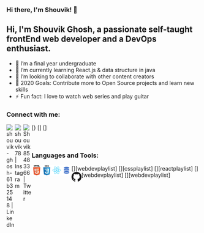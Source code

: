 ### Hi there, I'm Shouvik! 👋

## Hi, I'm Shouvik Ghosh, a passionate self-taught frontEnd web developer and a DevOps enthusiast.

- 🔭 I’m a final year undergraduate
- 🌱 I’m currently learning React.js & data structure in java
- 👯 I’m looking to collaborate with other content creators
- 🥅 2020 Goals: Contribute more to Open Source projects and learn new skills
- ⚡ Fun fact: I love to watch web series and play guitar

### Connect with me:

[<img align="left" alt="shouvik-ghosh-61b325148 | LinkedIn" width="22px" src="https://cdn.jsdelivr.net/npm/simple-icons@v3/icons/linkedin.svg" />}
[<img align="left" alt="shouvik78 | Instagram" width="22px" src="https://cdn.jsdelivr.net/npm/simple-icons@v3/icons/instagram.svg" />]
[<img align="left" alt="Shouvik85483366 | Twitter" width="22px" src="https://cdn.jsdelivr.net/npm/simple-icons@v3/icons/twitter.svg" />]

<br />

### Languages and Tools:

[<img align="left" alt="HTML5" width="26px" src="https://raw.githubusercontent.com/github/explore/80688e429a7d4ef2fca1e82350fe8e3517d3494d/topics/html/html.png" />][webdevplaylist]
[<img align="left" alt="CSS3" width="26px" src="https://raw.githubusercontent.com/github/explore/80688e429a7d4ef2fca1e82350fe8e3517d3494d/topics/css/css.png" />][cssplaylist]
[<img align="left" alt="React" width="26px" src="https://raw.githubusercontent.com/github/explore/80688e429a7d4ef2fca1e82350fe8e3517d3494d/topics/react/react.png" />][reactplaylist]
[<img align="left" alt="SQL" width="26px" src="https://raw.githubusercontent.com/github/explore/80688e429a7d4ef2fca1e82350fe8e3517d3494d/topics/sql/sql.png" />][webdevplaylist]
[<img align="left" alt="GitHub" width="26px" src="https://raw.githubusercontent.com/github/explore/78df643247d429f6cc873026c0622819ad797942/topics/github/github.png" />][webdevplaylist]
